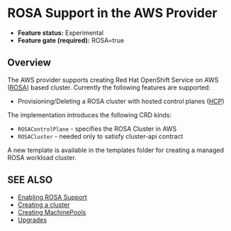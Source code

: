 # ROSA Support in the AWS Provider

- **Feature status:** Experimental
- **Feature gate (required):** ROSA=true

## Overview

The AWS provider supports creating Red Hat OpenShift Service on AWS ([ROSA](https://www.redhat.com/en/technologies/cloud-computing/openshift/aws)) based cluster. Currently the following features are supported:

- Provisioning/Deleting a ROSA cluster with hosted control planes ([HCP](https://docs.openshift.com/rosa/rosa_hcp/rosa-hcp-sts-creating-a-cluster-quickly.html))

The implementation introduces the following CRD kinds:

- `ROSAControlPlane` - specifies the ROSA Cluster in AWS
- `ROSACluster` - needed only to satisfy cluster-api contract

A new template is available in the templates folder for creating a managed ROSA workload cluster.

## SEE ALSO

* [Enabling ROSA Support](enabling.md)
* [Creating a cluster](creating-a-cluster.md)
* [Creating MachinePools](creating-rosa-machinepools.md)
* [Upgrades](upgrades.md)